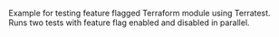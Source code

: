 Example for testing feature flagged Terraform module using Terratest.  
Runs two tests with feature flag enabled and disabled in parallel.
